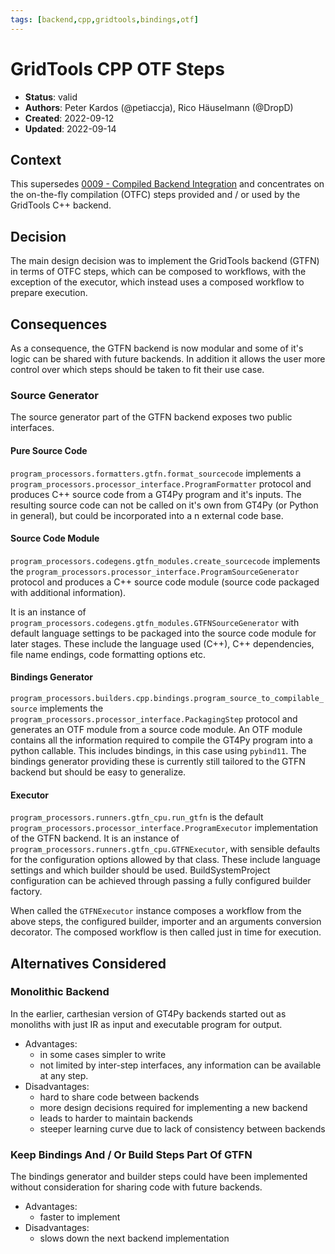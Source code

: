 ```yaml
---
tags: [backend,cpp,gridtools,bindings,otf]
---
```


# GridTools CPP OTF Steps

- **Status**: valid
- **Authors**: Peter Kardos (@petiaccja), Rico Häuselmann (@DropD)
- **Created**: 2022-09-12
- **Updated**: 2022-09-14

## Context

This supersedes [0009 - Compiled Backend Integration](0009-Compiled_Backend_Integration.md) and concentrates on the on-the-fly compilation (OTFC) steps provided and / or used by the GridTools C++ backend.

## Decision

The main design decision was to implement the GridTools backend (GTFN) in terms of OTFC steps, which can be composed to workflows, with the exception of the executor, which instead uses a composed workflow to prepare execution.

## Consequences

As a consequence, the GTFN backend is now modular and some of it's logic can be shared with future backends. In addition it allows the user more control over which steps should be taken to fit their use case.

### Source Generator

The source generator part of the GTFN backend exposes two public interfaces.

#### Pure Source Code

`program_processors.formatters.gtfn.format_sourcecode` implements a `program_processors.processor_interface.ProgramFormatter` protocol and produces C++ source code from a GT4Py program and it's inputs. The resulting source code can not be called on it's own from GT4Py (or Python in general), but could be incorporated into a n external code base.

#### Source Code Module

`program_processors.codegens.gtfn_modules.create_sourcecode` implements the `program_processors.processor_interface.ProgramSourceGenerator` protocol and produces a C++ source code module (source code packaged with additional information).

It is an instance of `program_processors.codegens.gtfn_modules.GTFNSourceGenerator` with default language settings to be packaged into the source code module for later stages. These include the language used (C++), C++ dependencies, file name endings, code formatting options etc.

#### Bindings Generator

`program_processors.builders.cpp.bindings.program_source_to_compilable_source` implements the `program_processors.processor_interface.PackagingStep` protocol and generates an OTF module from a source code module. An OTF module contains all the information required to compile the GT4Py program into a python callable. This includes bindings, in this case using `pybind11`. The bindings generator providing these is currently still tailored to the GTFN backend but should be easy to generalize.

#### Executor

`program_processors.runners.gtfn_cpu.run_gtfn` is the default `program_processors.processor_interface.ProgramExecutor` implementation of the GTFN backend. It is an instance of `program_processors.runners.gtfn_cpu.GTFNExecutor`, with sensible defaults for the configuration options allowed by that class. These include language settings and which builder should be used. BuildSystemProject configuration can be achieved through passing a fully configured builder factory.

When called the `GTFNExecutor` instance composes a workflow from the above steps, the configured builder, importer and an arguments conversion decorator. The composed workflow is then called just in time for execution.

## Alternatives Considered

### Monolithic Backend

In the earlier, carthesian version of GT4Py backends started out as monoliths with just IR as input and executable program for output.

* Advantages:
  - in some cases simpler to write
  - not limited by inter-step interfaces, any information can be available at any step.
* Disadvantages:
  - hard to share code between backends
  - more design decisions required for implementing a new backend
  - leads to harder to maintain backends
  - steeper learning curve due to lack of consistency between backends

### Keep Bindings And / Or Build Steps Part Of GTFN

The bindings generator and builder steps could have been implemented without consideration for sharing code with future backends.

* Advantages:
  - faster to implement
* Disadvantages:
  - slows down the next backend implementation
